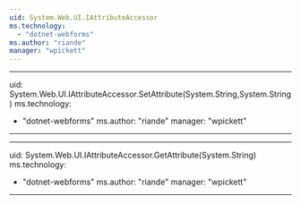 ```yaml
---
uid: System.Web.UI.IAttributeAccessor
ms.technology: 
  - "dotnet-webforms"
ms.author: "riande"
manager: "wpickett"
---
```


---
uid: System.Web.UI.IAttributeAccessor.SetAttribute(System.String,System.String)
ms.technology: 
  - "dotnet-webforms"
ms.author: "riande"
manager: "wpickett"
---

---
uid: System.Web.UI.IAttributeAccessor.GetAttribute(System.String)
ms.technology: 
  - "dotnet-webforms"
ms.author: "riande"
manager: "wpickett"
---
